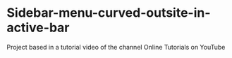 # Sidebar-menu-curved-outsite-in-active-bar
Project based in a tutorial video of the channel Online Tutorials on YouTube
